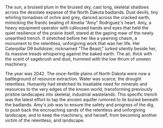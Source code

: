 The sun, a bruised plum in the bruised sky, cast long, skeletal shadows across the desolate expanse of the North Dakota badlands.  Dust devils, tiny whirling tornadoes of ochre and grey, danced across the cracked earth, mimicking the frantic beating of Amelia "Amy" Rodriguez's heart.  Amy, a heavy equipment operator with calloused hands and eyes that held the quiet resilience of the prairie itself, stared at the gaping maw of the newly unearthed trench.  It stretched before her like a yawning chasm, a monument to the relentless, unforgiving work that was her life.  Her Caterpillar D9 bulldozer, nicknamed "The Beast," lurked silently beside her, its massive treads whispering against the baked earth.  The air, thick with the scent of sagebrush and dust, hummed with the low thrum of unseen machinery.

The year was 2042.  The once-fertile plains of North Dakota were now a battleground of resource extraction.  Water was scarce, the drought relentless.  Humanity had stretched its insatiable need for minerals and resources to the very edges of the known world, transforming previously pristine landscapes into skeletal, industrial wastelands.  This specific trench was the latest effort to tap the ancient aquifer rumored to lie buried beneath the badlands.  Amy's job was to ensure the safety and progress of the dig, to push back the encroaching sands of the relentless and unforgiving landscape, and to keep the machinery, and herself, from becoming another victim of the relentless, arid landscape.
